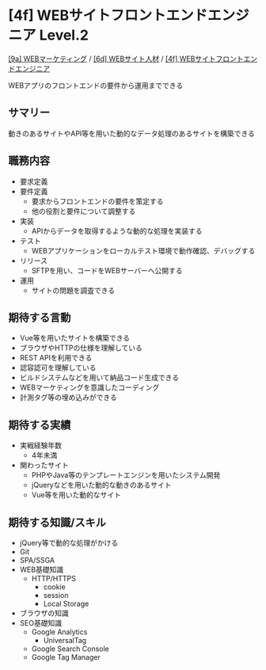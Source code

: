 [4f] WEBサイトフロントエンドエンジニア Level.2
===

[[9a] WEBマーケティング](../../index.md) / [[6d] WEBサイト人材](../index.md) / [[4f] WEBサイトフロントエンドエンジニア](./index.md)

WEBアプリのフロントエンドの要件から運用までできる


サマリー
---

動きのあるサイトやAPI等を用いた動的なデータ処理のあるサイトを構築できる

職務内容
---

- 要求定義
- 要件定義
  - 要求からフロントエンドの要件を策定する
  - 他の役割と要件について調整する
- 実装
  - APIからデータを取得するような動的な処理を実装する
- テスト
  - WEBアプリケーションをローカルテスト環境で動作確認、デバッグする
- リリース
  - SFTPを用い、コードをWEBサーバーへ公開する
- 運用
  - サイトの問題を調査できる

期待する言動
---

- Vue等を用いたサイトを構築できる
- ブラウザやHTTPの仕様を理解している
- REST APIを利用できる
- 認容認可を理解している
- ビルドシステムなどを用いて納品コード生成できる
- WEBマーケティングを意識したコーディング
- 計測タグ等の埋め込みができる

期待する実績
---

- 実戦経験年数
  - 4年未満
- 関わったサイト
  - PHPやJava等のテンプレートエンジンを用いたシステム開発
  - jQueryなどを用いた動的な動きのあるサイト
  - Vue等を用いた動的なサイト

期待する知識/スキル
---

- jQuery等で動的な処理がかける
- Git
- SPA/SSGA
- WEB基礎知識
  - HTTP/HTTPS
    - cookie
    - session
    - Local Storage
- ブラウザの知識
- SEO基礎知識
  - Google Analytics
    - UniversalTag
  - Google Search Console
  - Google Tag Manager
